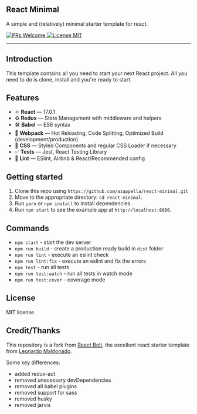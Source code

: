 ## React Minimal

A simple and (relatively) minimal starter template for react.

<a href="http://makeapullrequest.com">
    <img src="https://img.shields.io/badge/PRs-welcome-brightgreen.svg?style=flat-square" alt="PRs Welcome">
</a>
<a href="https://opensource.org/licenses/MIT">
    <img src="https://img.shields.io/badge/license-MIT-blue.svg?style=flat-square" alt="License MIT">
</a>

<hr />

## Introduction

This template contains all you need to start your next React project. All you need to do is clone, install and you're ready to start.

## Features

- ⚛ **React** — 17.0.1
- ♻ **Redux** — State Management with middleware and helpers
- 🛠 **Babel** — ES6 syntax
- 🚀 **Webpack**  — Hot Reloading, Code Splitting, Optimized Build (development/production)
- 💅 **CSS** — Styled Components and regular CSS Loader if necessary
- ✅  **Tests** — Jest, React Testing Library
- 💖  **Lint** — ESlint, Airbnb & React/Recommended config

## Getting started

1. Clone this repo using `https://github.com/azappella/react-minimal.git`
2. Move to the appropriate directory: `cd react-minimal`.<br />
3. Run `yarn` or `npm install` to install dependencies.<br />
4. Run `npm start` to see the example app at `http://localhost:8080`.

## Commands

- `npm start` - start the dev server
- `npm run build` - create a production ready build in `dist` folder
- `npm run lint` - execute an eslint check
- `npm run lint:fix` - execute an eslint and fix the errors
- `npm test` - run all tests
- `npm run test:watch` - run all tests in watch mode
- `npm run test:cover` - coverage mode

## License

MIT license

## Credit/Thanks

This repository is a fork from [React Bolt](https://github.com/leonardomso/react-bolt), the excellent react starter template from [Leonardo Maldonado](https://github.com/leonardomso).

Some key differences:

- added redux-act
- removed unecessary devDependencies
- removed all babel plugins
- removed support for sass
- removed husky
- removed jarvis
